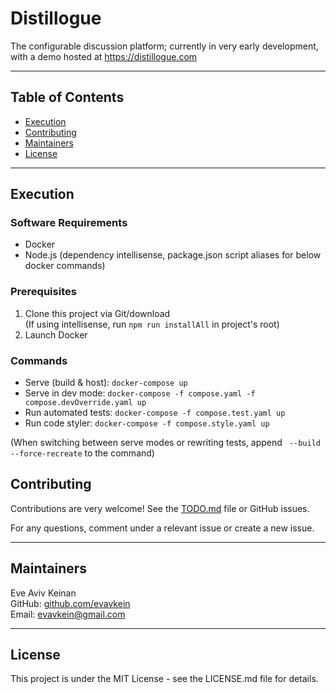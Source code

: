 # Distillogue

The configurable discussion platform; currently in very early development, with a demo hosted at https://distillogue.com

---

## Table of Contents

- [Execution](#execution)
- [Contributing](#contributing)
- [Maintainers](#maintainers)
- [License](#license)

---

## Execution

### Software Requirements

- Docker
- Node.js (dependency intellisense, package.json script aliases for below docker commands)

### Prerequisites

1. Clone this project via Git/download  
   (If using intellisense, run `npm run installAll` in project's root)
2. Launch Docker

### Commands

- Serve (build & host): `docker-compose up`
- Serve in dev mode: `docker-compose -f compose.yaml -f compose.devOverride.yaml up`
- Run automated tests: `docker-compose -f compose.test.yaml up`
- Run code styler: `docker-compose -f compose.style.yaml up`

(When switching between serve modes or rewriting tests, append ` --build --force-recreate` to the command)

## Contributing

Contributions are very welcome! See the [TODO.md](todo.md) file or GitHub issues.

For any questions, comment under a relevant issue or create a new issue.

---

## Maintainers

Eve Aviv Keinan  
GitHub: [github.com/evavkein](https://github.com/EvAvKein)  
Email: evavkein@gmail.com

---

## License

This project is under the MIT License - see the LICENSE.md file for details.
